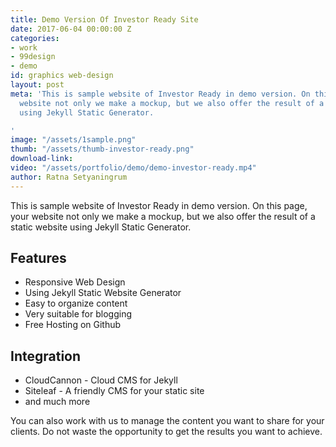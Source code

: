```yaml
---
title: Demo Version Of Investor Ready Site
date: 2017-06-04 00:00:00 Z
categories:
- work
- 99design
- demo
id: graphics web-design
layout: post
meta: 'This is sample website of Investor Ready in demo version. On this page, your
  website not only we make a mockup, but we also offer the result of a static website
  using Jekyll Static Generator.

'
image: "/assets/1sample.png"
thumb: "/assets/thumb-investor-ready.png"
download-link: 
video: "/assets/portfolio/demo/demo-investor-ready.mp4"
author: Ratna Setyaningrum
---
```


This is sample website of Investor Ready in demo version. On this page, your website not only we make a mockup, but we also offer the result of a static website using Jekyll Static Generator.

## Features

- Responsive Web Design
- Using Jekyll Static Website Generator
- Easy to organize content
- Very suitable for blogging
- Free Hosting on Github

## Integration

- CloudCannon - Cloud CMS for Jekyll
- Siteleaf - A friendly CMS for your static site
- and much more

You can also work with us to manage the content you want to share for your clients. Do not waste the opportunity to get the results you want to achieve.